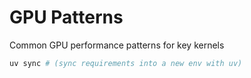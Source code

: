 # GPU Patterns


Common GPU performance patterns for key kernels


```bash
uv sync # (sync requirements into a new env with uv)
```
